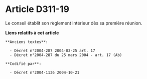 # Article D311-19

Le conseil établit son règlement intérieur dès sa première réunion.

**Liens relatifs à cet article**

	**Anciens textes**:

	  - Décret n°2004-287 2004-03-25 art. 17
	  - Décret n°2004-287 du 25 mars 2004 - art. 17 (Ab)

	**Codifié par**:

	  - Décret n°2004-1136 2004-10-21
